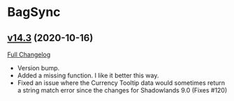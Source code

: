 # BagSync

## [v14.3](https://github.com/Xruptor/BagSync/tree/v14.3) (2020-10-16)
[Full Changelog](https://github.com/Xruptor/BagSync/compare/v14.2...v14.3) 

- Version bump.  
- Added a missing function.  I like it better this way.  
- Fixed an issue where the Currency Tooltip data would sometimes return a string match error since the changes for Shadowlands 9.0  (Fixes #120)  

